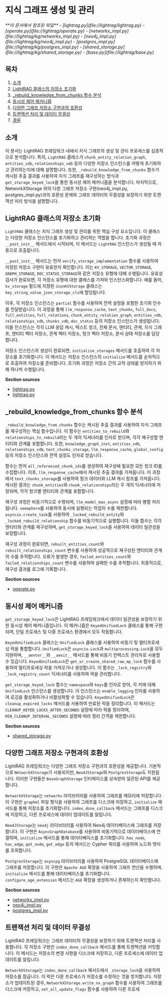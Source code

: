 
# 지식 그래프 생성 및 관리

<cite>
**이 문서에서 참조된 파일**   
- [lightrag.py](file://lightrag/lightrag.py)
- [operate.py](file://lightrag/operate.py)
- [networkx_impl.py](file://lightrag/kg/networkx_impl.py)
- [neo4j_impl.py](file://lightrag/kg/neo4j_impl.py)
- [postgres_impl.py](file://lightrag/kg/postgres_impl.py)
- [shared_storage.py](file://lightrag/kg/shared_storage.py)
- [base.py](file://lightrag/base.py)
</cite>

## 목차
1. [소개](#소개)
2. [LightRAG 클래스의 저장소 초기화](#lightrag-클래스의-저장소-초기화)
3. [_rebuild_knowledge_from_chunks 함수 분석](#_rebuild_knowledge_from_chunks-함수-분석)
4. [동시성 제어 메커니즘](#동시성-제어-메커니즘)
5. [다양한 그래프 저장소 구현과의 호환성](#다양한-그래프-저장소-구현과의-호환성)
6. [트랜잭션 처리 및 데이터 무결성](#트랜잭션-처리-및-데이터-무결성)
7. [결론](#결론)

## 소개
이 문서는 LightRAG 프레임워크 내에서 지식 그래프의 생성 및 관리 프로세스를 심층적으로 분석합니다. 특히, `LightRAG` 클래스가 `chunk_entity_relation_graph`, `entities_vdb`, `relationships_vdb` 등의 다양한 저장소 인스턴스를 어떻게 초기화하고 관리하는지에 대해 설명합니다. 또한, `_rebuild_knowledge_from_chunks` 함수가 캐시된 추출 결과를 사용하여 지식 그래프를 재구성하는 방식과 `get_storage_keyed_lock`을 통한 동시성 제어 메커니즘을 분석합니다. 마지막으로, NetworkXStorage 외의 다른 그래프 저장소 구현(neo4j_impl.py, postgres_impl.py)과의 호환성 문제와 그래프 데이터의 무결성을 보장하기 위한 트랜잭션 처리 방식을 설명합니다.

## LightRAG 클래스의 저장소 초기화

`LightRAG` 클래스는 지식 그래프 생성 및 관리를 위한 핵심 구성 요소입니다. 이 클래스는 다양한 저장소 인스턴스를 초기화하고 관리하는 역할을 합니다. 초기화 과정은 `__post_init__` 메서드에서 시작되며, 이 메서드는 `LightRAG` 인스턴스가 생성될 때 자동으로 호출됩니다.

`__post_init__` 메서드는 먼저 `verify_storage_implementation` 함수를 사용하여 지정된 저장소 구현이 유효한지 확인합니다. 이는 `KV_STORAGE`, `VECTOR_STORAGE`, `GRAPH_STORAGE`, `DOC_STATUS_STORAGE`와 같은 저장소 유형에 대해 수행됩니다. 유효성 검사가 완료되면, 각 저장소 유형에 대한 클래스를 가져와 인스턴스화합니다. 예를 들어, `kv_storage` 필드에 지정된 `JsonKVStorage` 클래스는 `key_string_value_json_storage_cls`에 할당됩니다.

이후, 각 저장소 인스턴스는 `partial` 함수를 사용하여 전역 설정을 포함한 초기화 인수를 전달받습니다. 이 과정을 통해 `llm_response_cache`, `text_chunks`, `full_docs`, `full_entities`, `full_relations`, `chunk_entity_relation_graph`, `entities_vdb`, `relationships_vdb`, `chunks_vdb`, `doc_status` 등의 저장소 인스턴스가 생성됩니다. 이들 인스턴스는 각각 LLM 응답 캐시, 텍스트 청크, 전체 문서, 엔티티, 관계, 지식 그래프, 엔티티 벡터 저장소, 관계 벡터 저장소, 청크 벡터 저장소, 문서 상태 저장소를 담당합니다.

저장소 인스턴스의 생성이 완료되면, `initialize_storages` 메서드를 호출하여 각 저장소를 초기화합니다. 이 메서드는 저장소 인스턴스의 `initialize` 메서드를 순차적으로 호출하여 저장소를 준비합니다. 초기화 과정은 저장소 간의 교착 상태를 방지하기 위해 하나씩 수행됩니다.

**Section sources**
- [lightrag.py](file://lightrag/lightrag.py#L103-L149)
- [lightrag.py](file://lightrag/lightrag.py#L53-L109)

## _rebuild_knowledge_from_chunks 함수 분석

`_rebuild_knowledge_from_chunks` 함수는 캐시된 추출 결과를 사용하여 지식 그래프를 재구성하는 핵심 함수입니다. 이 함수는 `entities_to_rebuild`와 `relationships_to_rebuild`라는 두 개의 딕셔너리를 인자로 받으며, 각각 재구성할 엔티티와 관계를 포함합니다. 또한, `knowledge_graph_inst`, `entities_vdb`, `relationships_vdb`, `text_chunks_storage`, `llm_response_cache`, `global_config` 등의 저장소 인스턴스와 전역 설정도 인자로 받습니다.

함수는 먼저 `all_referenced_chunk_ids`를 생성하여 재구성에 필요한 모든 청크 ID를 수집합니다. 이후, `llm_response_cache`에서 캐시된 추출 결과를 가져옵니다. 이 과정에서 `text_chunks_storage`를 사용하여 청크 데이터와 LLM 캐시 참조를 가져옵니다. 캐시된 결과는 `chunk_entities`와 `chunk_relationships`라는 두 개의 딕셔너리에 저장되며, 각각 청크별 엔티티와 관계를 포함합니다.

재구성 과정은 비동기적으로 수행되며, `llm_model_max_async` 설정에 따라 병렬 처리됩니다. `semaphore`를 사용하여 동시에 실행되는 작업의 수를 제한합니다. `asyncio.create_task`를 사용하여 `_locked_rebuild_entity`와 `_locked_rebuild_relationship` 함수를 비동기적으로 실행합니다. 이들 함수는 각각 엔티티와 관계를 재구성하며, `get_storage_keyed_lock`을 사용하여 데이터 일관성을 보장합니다.

재구성 과정이 완료되면, `rebuilt_entities_count`와 `rebuilt_relationships_count` 변수를 사용하여 성공적으로 재구성된 엔티티와 관계의 수를 추적합니다. 오류가 발생한 경우, `failed_entities_count`와 `failed_relationships_count` 변수를 사용하여 실패한 수를 추적합니다. 최종적으로, 재구성 결과를 로그에 기록합니다.

**Section sources**
- [operate.py](file://lightrag/operate.py#L0-L799)

## 동시성 제어 메커니즘

`get_storage_keyed_lock`은 LightRAG 프레임워크에서 데이터 일관성을 보장하기 위한 동시성 제어 메커니즘입니다. 이 메커니즘은 `KeyedUnifiedLock` 클래스를 통해 구현되며, 단일 프로세스 및 다중 프로세스 환경에서 모두 작동합니다.

`KeyedUnifiedLock` 클래스는 `UnifiedLock` 클래스를 사용하여 비동기 및 멀티프로세싱 락을 통합합니다. `UnifiedLock`은 `asyncio.Lock`과 `multiprocessing.Lock`을 모두 지원하며, `__aenter__`와 `__aexit__` 메서드를 통해 비동기 컨텍스트 관리자로 사용할 수 있습니다. `KeyedUnifiedLock`은 `get_or_create_shared_raw_mp_lock` 함수를 사용하여 멀티프로세싱 락을 가져오거나 생성합니다. 이 함수는 `_lock_registry`와 `_lock_registry_count` 딕셔너리를 사용하여 락을 관리합니다.

`get_storage_keyed_lock` 함수는 `namespace`와 `keys`를 인자로 받아, 각 키에 대해 `UnifiedLock` 인스턴스를 생성합니다. 이 인스턴스는 `enable_logging` 인자를 사용하여 로깅을 활성화하거나 비활성화할 수 있습니다. `KeyedUnifiedLock`은 `cleanup_expired_locks` 메서드를 사용하여 만료된 락을 정리합니다. 이 메서드는 `CLEANUP_KEYED_LOCKS_AFTER_SECONDS` 설정에 따라 락을 정리하며, `MIN_CLEANUP_INTERVAL_SECONDS` 설정에 따라 정리 간격을 제한합니다.

**Section sources**
- [shared_storage.py](file://lightrag/kg/shared_storage.py#L0-L799)

## 다양한 그래프 저장소 구현과의 호환성

LightRAG 프레임워크는 다양한 그래프 저장소 구현과의 호환성을 제공합니다. 기본적으로 `NetworkXStorage`가 사용되지만, `Neo4JStorage`와 `PostgresStorage`도 지원됩니다. 이러한 구현들은 `BaseGraphStorage` 인터페이스를 상속받아 일관된 API를 제공합니다.

`NetworkXStorage`는 `networkx` 라이브러리를 사용하여 그래프를 메모리에 저장합니다. 이 구현은 `graphml` 파일 형식을 사용하여 그래프를 디스크에 저장하고, `initialize` 메서드를 통해 저장소를 초기화합니다. `index_done_callback` 메서드는 그래프를 디스크에 저장하고, 다른 프로세스에 데이터 업데이트를 알립니다.

`Neo4JStorage`는 `neo4j` 라이브러리를 사용하여 Neo4j 데이터베이스에 그래프를 저장합니다. 이 구현은 `AsyncGraphDatabase`를 사용하여 비동기적으로 데이터베이스에 연결하며, `initialize` 메서드를 통해 데이터베이스를 초기화합니다. `has_node`, `has_edge`, `get_node`, `get_edge` 등의 메서드는 Cypher 쿼리를 사용하여 노드와 엣지를 조회합니다.

`PostgresStorage`는 `asyncpg` 라이브러리를 사용하여 PostgreSQL 데이터베이스에 그래프를 저장합니다. 이 구현은 `Apache AGE` 확장을 사용하여 그래프 연산을 수행하며, `initialize` 메서드를 통해 데이터베이스를 초기화합니다. `configure_age_extension` 메서드는 `AGE` 확장을 생성하거나 존재하는지 확인합니다.

**Section sources**
- [networkx_impl.py](file://lightrag/kg/networkx_impl.py#L0-L499)
- [neo4j_impl.py](file://lightrag/kg/neo4j_impl.py#L0-L799)
- [postgres_impl.py](file://lightrag/kg/postgres_impl.py#L0-L799)

## 트랜잭션 처리 및 데이터 무결성

LightRAG 프레임워크는 그래프 데이터의 무결성을 보장하기 위해 트랜잭션 처리를 사용합니다. 각 저장소 구현은 `index_done_callback` 메서드를 통해 트랜잭션을 커밋합니다. 이 메서드는 저장소의 변경 사항을 디스크에 저장하고, 다른 프로세스에 데이터 업데이트를 알립니다.

`NetworkXStorage`는 `index_done_callback` 메서드에서 `_storage_lock`을 사용하여 저장소를 잠급니다. 이 락은 다른 프로세스가 저장소를 수정하는 것을 방지합니다. 저장소가 업데이트된 경우, `NetworkXStorage.write_nx_graph` 함수를 사용하여 그래프를 디스크에 저장하고, `set_all_update_flags` 함수를 사용하여 다른 프로세